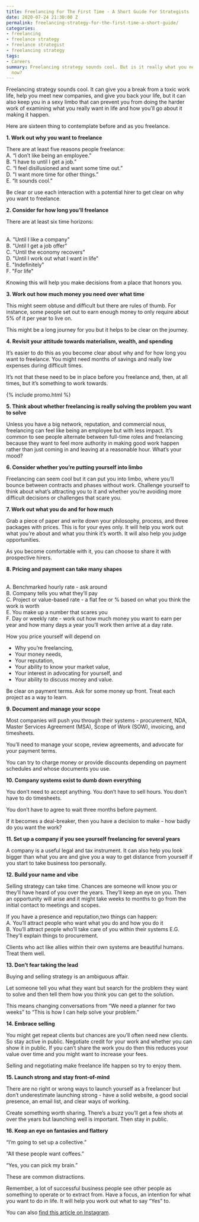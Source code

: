 ```yaml
---
title: Freelancing For The First Time - A Short Guide For Strategists
date: 2020-07-24 21:30:00 Z
permalink: freelancing-strategy-for-the-first-time-a-short-guide/
categories:
- freelancing
- freelance strategy
- freelance strategist
- freelancing strategy
tags:
- Careers
summary: Freelancing strategy sounds cool. But is it really what you need to do right
  now?
---
```


Freelancing strategy sounds cool. It can give you a break from a toxic work life, help you meet new companies, and give you back your life, but it can also keep you in a sexy limbo that can prevent you from doing the harder work of examining what you really want in life and how you'll go about it making it happen.

Here are sixteen thing to contemplate before and as you freelance.

**1. Work out why you want to freelance**

There are at least five reasons people freelance:
<br>A. “I don’t like being an employee.”
<br>B. “I have to until I get a job.”
<br>C. “I feel disillusioned and want some time out.”
<br>D. "I want more time for other things.”
<br>E. “It sounds cool.”

Be clear or use each interaction with a potential hirer to get clear on why you want to freelance.

**2. Consider for how long you’ll freelance**

There are at least six time horizons:

<br>A. "Until I like a company"
<br>B. "Until I get a job offer"
<br>C. "Until the economy recovers"
<br>D. "Until I work out what I want in life"
<br>E. "Indefinitely"
<br>F. "For life"

Knowing this will help you make decisions from a place that honors you.

**3. Work out how much money you need over what time**

This might seem obtuse and difficult but there are rules of thumb. For instance, some people set out to earn enough money to only require about 5% of it per year to live on.

This might be a long journey for you but it helps to be clear on the journey.

**4. Revisit your attitude towards materialism, wealth, and spending**

It’s easier to do this as you become clear about why and for how long you want to freelance. You might need months of savings and really low expenses during difficult times.

It’s not that these need to be in place before you freelance and, then, at all times, but it’s something to work towards.

{% include promo.html %}

**5. Think about whether freelancing is really solving the problem you want to solve**

Unless you have a big network, reputation, and commercial nous, freelancing can feel like being an employee but with less impact. It’s common to see people alternate between full-time roles and freelancing because they want to feel more authority in making good work happen rather than just coming in and leaving at a reasonable hour. What’s your mood?

**6. Consider whether you’re putting yourself into limbo**

Freelancing can seem cool but it can put you into limbo, where you’ll bounce between contracts and phases without work. Challenge yourself to think about what’s attracting you to it and whether you’re avoiding more difficult decisions or challenges that scare you.

**7. Work out what you do and for how much**

Grab a piece of paper and write down your philosophy, process, and three packages with prices. This is for your eyes only. It will help you work out what you’re about and what you think it’s worth. It will also help you judge opportunities.

As you become comfortable with it, you can choose to share it with prospective hirers.

**8. Pricing and payment can take many shapes**

<br>A. Benchmarked hourly rate - ask around
<br>B. Company tells you what they’ll pay
<br> C. Project or value-based rate - a flat fee or % based on what you think the work is worth
<br>E. You make up a number that scares you
<br>F. Day or weekly rate - work out how much money you want to earn per year and how many days a year you’ll work then arrive at a day rate.

How you price yourself will depend on
* Why you’re freelancing,
* Your money needs,
* Your reputation,
* Your ability to know your market value,
* Your interest in advocating for yourself, and
* Your ability to discuss money and value.

Be clear on payment terms. Ask for some money up front. Treat each project as a way to learn.

**9. Document and manage your scope**

Most companies will push you through their systems - procurement, NDA, Master Services Agreement (MSA), Scope of Work (SOW), invoicing, and timesheets.

You’ll need to manage your scope, review agreements, and advocate for your payment terms.

You can try to charge money or provide discounts depending on payment schedules and whose documents you use.

**10. Company systems exist to dumb down everything**

You don’t need to accept anything. You don’t have to sell hours. You don’t have to do timesheets.

You don’t have to agree to wait three months before payment.

If it becomes a deal-breaker, then you have a decision to make - how badly do you want the work?

**11. Set up a company if you see yourself freelancing for several years**

A company is a useful legal and tax instrument. It can also help you look bigger than what you are and give you a way to get distance from yourself if you start to take business too personally.

**12. Build your name and vibe**

Selling strategy can take time. Chances are someone will know you or they’ll have heard of you over the years. They’ll keep an eye on you. Then an opportunity will arise and it might take weeks to months to go from the initial contact to meetings and scopes.

If you have a presence and reputation,two things can happen:
<br>A. You’ll attract people who want what you do and how you do it
<br>B. You’ll attract people who’ll take care
of you within their systems
E.G. They’ll explain things to procurement.

Clients who act like allies within their own systems
are beautiful humans. Treat them well.

**13. Don’t fear taking the lead**

Buying and selling strategy is an ambiguous affair.

Let someone tell you what they want but search for the problem they want to solve and then tell them how you think you can get to the solution.

This means changing conversations from “We need a planner for two weeks” to “This is how I can help solve your problem.”

**14. Embrace selling**

You might get repeat clients but chances are you’ll often need new clients. So stay active in public.
Negotiate credit for your work and whether you can show it in public. If you can’t share the work you do then this reduces your value over time and you might want to increase your fees.

Selling and negotiating make freelance life happen so try to enjoy them.

**15. Launch strong and stay front-of-mind**

There are no right or wrong ways to launch yourself as a freelancer but don’t underestimate launching strong - have a solid website, a good social presence, an email list, and clear ways of working.

Create something worth sharing. There’s a buzz you’ll get a few shots at over the years but launching well is important. Then stay in public.

**16. Keep an eye on fantasies and flattery**

“I’m going to set up a collective.”

“All these people want coffees.”

“Yes, you can pick my brain.”

These are common distractions.

Remember, a lot of successful business people see other people as something to operate or to extract from. Have a focus, an intention for what you want to do in life. It will help you work out what to say “Yes” to.

You can also [find this article on Instagram](https://www.instagram.com/markpollard/).